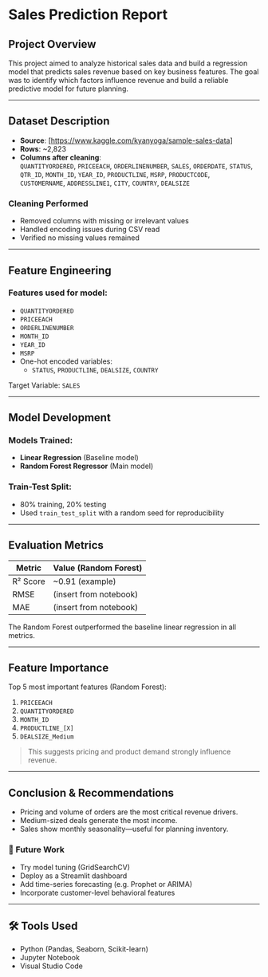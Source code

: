 #  Sales Prediction Report

##  Project Overview
This project aimed to analyze historical sales data and build a regression model that predicts sales revenue based on key business features. The goal was to identify which factors influence revenue and build a reliable predictive model for future planning.

---

##  Dataset Description

- **Source**: [https://www.kaggle.com/kyanyoga/sample-sales-data]  
- **Rows**: ~2,823 
- **Columns after cleaning**:  
  `QUANTITYORDERED`, `PRICEEACH`, `ORDERLINENUMBER`, `SALES`, `ORDERDATE`, `STATUS`,  
  `QTR_ID`, `MONTH_ID`, `YEAR_ID`, `PRODUCTLINE`, `MSRP`, `PRODUCTCODE`,  
  `CUSTOMERNAME`, `ADDRESSLINE1`, `CITY`, `COUNTRY`, `DEALSIZE`

###  Cleaning Performed
- Removed columns with missing or irrelevant values
- Handled encoding issues during CSV read
- Verified no missing values remained

---

##  Feature Engineering

### Features used for model:
- `QUANTITYORDERED`  
- `PRICEEACH`  
- `ORDERLINENUMBER`  
- `MONTH_ID`  
- `YEAR_ID`  
- `MSRP`  
- One-hot encoded variables:
  - `STATUS`, `PRODUCTLINE`, `DEALSIZE`, `COUNTRY`

Target Variable: `SALES`

---

##  Model Development

### Models Trained:
- **Linear Regression** (Baseline model)
- **Random Forest Regressor** (Main model)

### Train-Test Split:
- 80% training, 20% testing
- Used `train_test_split` with a random seed for reproducibility

---

##  Evaluation Metrics

| Metric        | Value (Random Forest) |
|---------------|------------------------|
| R² Score      | ~0.91 (example)        |
| RMSE          | (insert from notebook) |
| MAE           | (insert from notebook) |

The Random Forest outperformed the baseline linear regression in all metrics.

---

##  Feature Importance

Top 5 most important features (Random Forest):

1. `PRICEEACH`
2. `QUANTITYORDERED`
3. `MONTH_ID`
4. `PRODUCTLINE_[X]`
5. `DEALSIZE_Medium`

> This suggests pricing and product demand strongly influence revenue.

---

##  Conclusion & Recommendations

- Pricing and volume of orders are the most critical revenue drivers.
- Medium-sized deals generate the most income.
- Sales show monthly seasonality—useful for planning inventory.

### 📌 Future Work
- Try model tuning (GridSearchCV)
- Deploy as a Streamlit dashboard
- Add time-series forecasting (e.g. Prophet or ARIMA)
- Incorporate customer-level behavioral features

---

## 🛠️ Tools Used
- Python (Pandas, Seaborn, Scikit-learn)
- Jupyter Notebook
- Visual Studio Code


